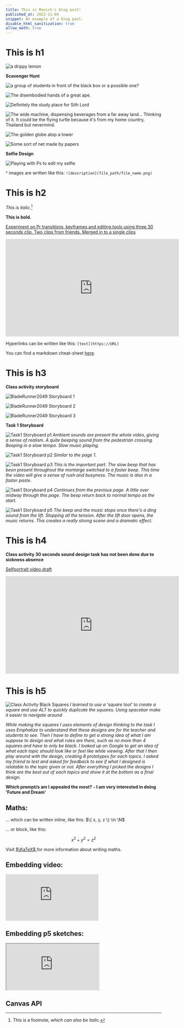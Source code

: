 ```yaml
---
title: This is Munich's blog post!
published_at: 2022-11-04
snippet: An example of a blog post.
disable_html_sanitization: true
allow_math: true
---
```


# This is h1

![a drippy lemon](logo.svg)

**Scavenger Hunt**

![a group of students in front of the black box or a possible one?](scavenger_hunt_1.jpg)

![The disembodied hands of a great ape.](scavenger_hunt_2.jpg)

![Definitely the study place for Sith Lord](scavenger_hunt_3.jpg)

![The wide machine, dispensing beverages from a far away land... Thinking of it. It could be the flying turtle because it's from my home country, Thailand but nevermind.](scavenger_hunt_4.jpg)

![The golden globe atop a tower](scavenger_hunt_5.jpg)

![Some sort of net made by papers](scavenger_hunt_6.jpg)

**Selfie Design**

![Playing with Ps to edit my selfie](Selfie_design.png)

^ images are written like this: `![description](file_path/file_name.png)`

# This is h2

*This is italic.*[^1]

[^1]: This is a footnote, *which can also be italic*.

**This is bold.**

[Experiment on Pr transitions, keyframes and editing tools using three 30 seconds clip. Two clips from friends. Merged in to a single clips](https://youtu.be/jsR2qI64CJ0)

<iframe width="560" height="315" src="https://www.youtube.com/embed/jsR2qI64CJ0?si=yPa1CPU7nY27eI1m" title="YouTube video player" frameborder="0" allow="accelerometer; autoplay; clipboard-write; encrypted-media; gyroscope; picture-in-picture; web-share" referrerpolicy="strict-origin-when-cross-origin" allowfullscreen></iframe>

Hyperlinks can be written like this: `[text](https://URL)`

You can find a markdown cheat-sheet [here](https://www.markdownguide.org/cheat-sheet/).

# This is h3

**Class activity storyboard**

![BladeRunner2049 Storyboard 1](Storyboard_P1.jpg)

![BladeRunner2049 Storyboard 2](Storyboard_P2.jpg)

![BladeRunner2049 Storyboard 3](Storyboard_P3.jpg)

**Task 1 Storyboard**

![Task1 Storyboard p1](T1_Storyboard_p1.jpg)
*Ambient sounds are present the whole video, giving a sense of realism.*
*A quite beeping sound from the pedestrian crossing. Beeping in a slow tempo.*
*Slow music playing.*

![Task1 Storyboard p2](T1_Storyboard_p2.jpg)
*Similar to the page 1.*

![Task1 Storyboard p3](T1_Storyboard_p3.jpg)
*This is the important part. The slow beep that has been present throughout the montarge switched to a faster beep. This time the video will give a sense of rush and busyness.*
*The music is also in a faster paste.*

![Task1 Storyboard p4](T1_Storyboard_p4.jpg)
*Continues from the previous page.*
*A little over midway through this page. The beep return back to normal tempo as the start.*

![Task1 Storyboard p5](T1_Storyboard_p5.jpg)
*The beep and the music stops once there's a ding sound from the lift. Stopping all the tension.*
*After the lift door opens, the music returns. This creates a really strong scene and a dramatic effect.*

# This is h4
**Class activity 30 seconds sound design task has not been done due to sickness absence**

[Selfportrait video draft](https://youtu.be/0e1ywB-kRzA)

<iframe width="560" height="315" src="https://www.youtube.com/embed/0e1ywB-kRzA?si=HqiXUcyS9LuKVb4K" title="YouTube video player" frameborder="0" allow="accelerometer; autoplay; clipboard-write; encrypted-media; gyroscope; picture-in-picture; web-share" referrerpolicy="strict-origin-when-cross-origin" allowfullscreen></iframe>

# This is h5
![Class Activity Black Squares](blacksquares.png)
*I learned to use a 'square tool' to create a square and use ALT to quickly duplicate the squares. Using spacebar make it easier to navigate around*

*While making the squares I uses elements of design thinking to the task*
*I uses Emphatize to understand that these designs are for the teacher and students to see. Then I have to define to get a strong idea of what I am suppose to design and what rules are there, such as no more than 4 squares and have to only be black. I looked up on Google to get an idea of what each topic should look like or feel like while viewing. After that I then play around with the design, creating 8 prototypes for each topics. I asked my friend to test and asked for feedback to see if what I designed is relatable to the topic given or not. After everything I picked the designs I think are the best out of each topics and show it at the bottom as a final design.*

**Which prompt/s am I appealed the most?**
**- I am very interested in doing 'Future and Dream'**

## Maths:

... which can be written inline, like this: $\{ x, y, z \} \in \N$

... or block, like this:

$$ x^2 + y^2 = z^2 $$

Visit [ $\KaTeX$ ](https://katex.org/docs/supported#fractions-and-binomials) for more information about writing maths.

## Embedding video:

<iframe id="coding_train_video" src="https://www.youtube.com/embed/rI_y2GAlQFM?si=RDgjkpunxk1mQzMI" title="YouTube video player" frameborder="0" allow="accelerometer; autoplay; clipboard-write; encrypted-media; gyroscope; picture-in-picture; web-share" referrerpolicy="strict-origin-when-cross-origin" allowfullscreen></iframe>

<script type="module">

    console.log (`hello world! 🚀`)

    const iframe  = document.getElementById (`coding_train_video`)
    iframe.width  = iframe.parentNode.scrollWidth
    iframe.height = iframe.width * 9 / 16

</script>

## Embedding p5 sketches:

<iframe id="falling_falling" src="https://editor.p5js.org/capogreco/full/Fkg05m7aA"></iframe>

<script type="module">

    const iframe  = document.getElementById (`falling_falling`)
    iframe.width  = iframe.parentNode.scrollWidth
    iframe.height = iframe.width * 9 / 16 + 42

</script>

## Canvas API

<canvas id="canvas_example"></canvas>

<script type="module">
    const cnv = document.getElementById (`canvas_example`)
    cnv.width = cnv.parentNode.scrollWidth
    cnv.height = cnv.width * 9 / 16

    const ctx = cnv.getContext (`2d`)
    const pos = {
        x: -100,
        y: cnv.height / 2 - 50
    }
    
    function draw_frame () {
        ctx.fillStyle = `turquoise`
        ctx.fillRect (0, 0, cnv.width, cnv.height)

        ctx.fillStyle = `hotpink`
        ctx.fillRect (pos.x, pos.y, 100, 100)

        pos.x += 2

        if (pos.x > cnv.width) {
            pos.x = -100
        }

        requestAnimationFrame (draw_frame)
    }

    draw_frame ()
</script>


